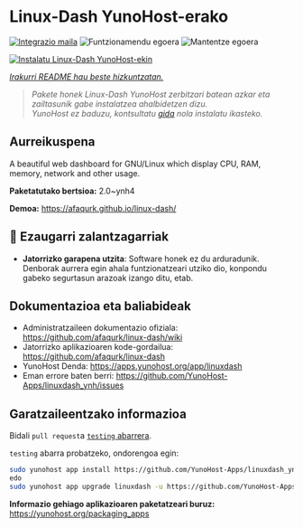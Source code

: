 <!--
Ohart ongi: README hau automatikoki sortu da <https://github.com/YunoHost/apps/tree/master/tools/readme_generator>ri esker
EZ editatu eskuz.
-->

# Linux-Dash YunoHost-erako

[![Integrazio maila](https://dash.yunohost.org/integration/linuxdash.svg)](https://dash.yunohost.org/appci/app/linuxdash) ![Funtzionamendu egoera](https://ci-apps.yunohost.org/ci/badges/linuxdash.status.svg) ![Mantentze egoera](https://ci-apps.yunohost.org/ci/badges/linuxdash.maintain.svg)

[![Instalatu Linux-Dash YunoHost-ekin](https://install-app.yunohost.org/install-with-yunohost.svg)](https://install-app.yunohost.org/?app=linuxdash)

*[Irakurri README hau beste hizkuntzatan.](./ALL_README.md)*

> *Pakete honek Linux-Dash YunoHost zerbitzari batean azkar eta zailtasunik gabe instalatzea ahalbidetzen dizu.*  
> *YunoHost ez baduzu, kontsultatu [gida](https://yunohost.org/install) nola instalatu ikasteko.*

## Aurreikuspena

A beautiful web dashboard for GNU/Linux which display CPU, RAM, memory, network and other usage.


**Paketatutako bertsioa:** 2.0~ynh4

**Demoa:** <https://afaqurk.github.io/linux-dash/>
## :red_circle: Ezaugarri zalantzagarriak

- **Jatorrizko garapena utzita**: Software honek ez du arduradunik. Denborak aurrera egin ahala funtzionatzeari utziko dio, konpondu gabeko segurtasun arazoak izango ditu, etab.

## Dokumentazioa eta baliabideak

- Administratzaileen dokumentazio ofiziala: <https://github.com/afaqurk/linux-dash/wiki>
- Jatorrizko aplikazioaren kode-gordailua: <https://github.com/afaqurk/linux-dash>
- YunoHost Denda: <https://apps.yunohost.org/app/linuxdash>
- Eman errore baten berri: <https://github.com/YunoHost-Apps/linuxdash_ynh/issues>

## Garatzaileentzako informazioa

Bidali `pull request`a [`testing` abarrera](https://github.com/YunoHost-Apps/linuxdash_ynh/tree/testing).

`testing` abarra probatzeko, ondorengoa egin:

```bash
sudo yunohost app install https://github.com/YunoHost-Apps/linuxdash_ynh/tree/testing --debug
edo
sudo yunohost app upgrade linuxdash -u https://github.com/YunoHost-Apps/linuxdash_ynh/tree/testing --debug
```

**Informazio gehiago aplikazioaren paketatzeari buruz:** <https://yunohost.org/packaging_apps>
